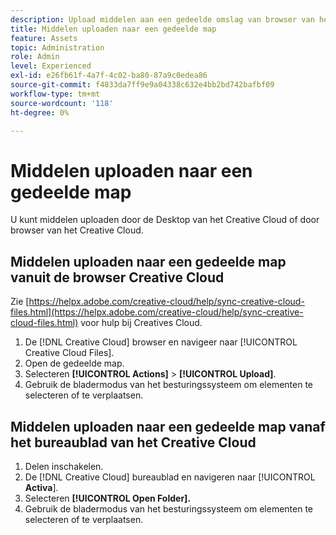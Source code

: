 ```yaml
---
description: Upload middelen aan een gedeelde omslag van browser van het Creative Cloud of Desktop van het Creative Cloud.
title: Middelen uploaden naar een gedeelde map
feature: Assets
topic: Administration
role: Admin
level: Experienced
exl-id: e26fb61f-4a7f-4c02-ba80-87a9c0edea86
source-git-commit: f4833da7ff9e9a04338c632e4bb2bd742bafbf09
workflow-type: tm+mt
source-wordcount: '118'
ht-degree: 0%

---
```


# Middelen uploaden naar een gedeelde map

U kunt middelen uploaden door de Desktop van het Creative Cloud of door browser van het Creative Cloud.

## Middelen uploaden naar een gedeelde map vanuit de browser Creative Cloud

Zie [https://helpx.adobe.com/creative-cloud/help/sync-creative-cloud-files.html](https://helpx.adobe.com/creative-cloud/help/sync-creative-cloud-files.html) voor hulp bij Creatives Cloud.

1. De [!DNL Creative Cloud] browser en navigeer naar [!UICONTROL Creative Cloud Files].
1. Open de gedeelde map.
1. Selecteren **[!UICONTROL Actions]** > **[!UICONTROL Upload]**.
1. Gebruik de bladermodus van het besturingssysteem om elementen te selecteren of te verplaatsen.

## Middelen uploaden naar een gedeelde map vanaf het bureaublad van het Creative Cloud

1. Delen inschakelen.
1. De [!DNL Creative Cloud] bureaublad en navigeren naar [!UICONTROL **Activa**].
1. Selecteren **[!UICONTROL Open Folder].**
1. Gebruik de bladermodus van het besturingssysteem om elementen te selecteren of te verplaatsen.
